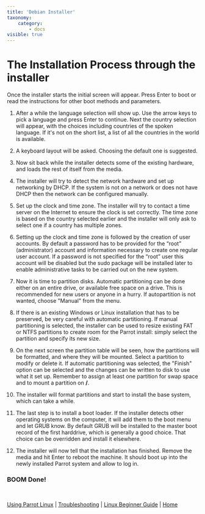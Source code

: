 ```yaml
---
title: 'Debian Installer'
taxonomy:
    category:
        - docs
visible: true
---
```


# The Installation Process through the installer

Once the installer starts the initial screen will appear. Press Enter to boot or read the instructions for other boot methods and parameters.

1. After a while the language selection will show up. Use the arrow keys to pick a language and press Enter to continue. Next the country selection will appear, with the choices including countries of the spoken language. If it's not on the short list, a list of all the countries in the world is available.

2. A keyboard layout will be asked. Choosing the default one is suggested.

3. Now sit back while the installer detects some of the existing hardware, and loads the rest of itself from the media.

4. The installer will try to detect the network hardware and set up networking by DHCP. If the system is not on a network or does not have DHCP then the network can be configured manually.

5. Set up the clock and time zone. The installer will try to contact a time server on the Internet to ensure the clock is set correctly. The time zone is based on the country selected earlier and the installer will only ask to select one if a country has multiple zones.

6. Setting up the clock and time zone is followed by the creation of user accounts. By default a password has to be provided for the “root” (administrator) account and information necessary to create one regular user account. If a password is not specified for the “root” user this account will be disabled but the sudo package will be installed later to enable administrative tasks to be carried out on the new system.

7. Now it is time to partition disks. Automatic partitioning can be done either on an entire drive, or available free space on a drive. This is recommended for new users or anyone in a hurry. If autopartition is not wanted, choose "Manual" from the menu.

8. If there is an existing Windows or Linux installation that has to be preserved, be very careful with automatic partitioning. If manual partitioning is selected, the installer can be used to resize existing FAT or NTFS partitions to create room for the Parrot install: simply select the partition and specify its new size.

9. On the next screen the partition table will be seen, how the partitions will be formatted, and where they will be mounted. Select a partition to modify or delete it. If automatic partitioning was selected, the "Finish" option can be selected and the changes can be written to disk to use what it set up. Remember to assign at least one partition for swap space and to mount a partition on __/__.

10. The installer will format partitions and start to install the base system, which can take a while.

11. The last step is to install a boot loader. If the installer detects other operating systems on the computer, it will add them to the boot menu and let GRUB know. By default GRUB will be installed to the master boot record of the first harddrive, which is generally a good choice. That choice can be overridden and install it elsewhere. 

12. The installer will now tell that the installation has finished. Remove the media and hit Enter to reboot the machine. It should boot up into the newly installed Parrot system and allow to log in.

### BOOM Done!

&nbsp;

[Using Parrot Linux](https://www.parrotsec.org/docs/info/start/) | [Troubleshooting](https://www.parrotsec.org/docs/trbl/start/) | [Linux Beginner Guide](https://www.parrotsec.org/docs/library/lbg-basics/) | [Home](https://www.parrotsec.org/docs/)